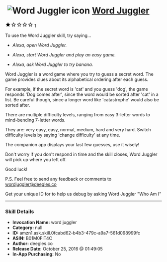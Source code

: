 # &nbsp;<img src="skill_icon" alt="Word Juggler icon" width="36"> [Word Juggler](http://alexa.amazon.com/#skills/amzn1.ask.skill.0fcabd62-b4b3-479c-a9a7-561d098999fc)
![1 stars](../../images/ic_star_black_18dp_1x.png)![1 stars](../../images/ic_star_border_black_18dp_1x.png)![1 stars](../../images/ic_star_border_black_18dp_1x.png)![1 stars](../../images/ic_star_border_black_18dp_1x.png)![1 stars](../../images/ic_star_border_black_18dp_1x.png) 1

To use the Word Juggler skill, try saying...

* *Alexa, open Word Juggler.*

* *Alexa, start Word Juggler and play an easy game.*

* *Alexa, ask Word Juggler to try banana.*

Word Juggler is a word game where you try to guess a secret word. The game provides clues about its alphabetical ordering after each guess.

For example, if the secret word is 'cat' and you guess 'dog', the game responds 'Dog comes after', since the word would be sorted after 'cat' in a list. Be careful though, since a longer word like 'catastrophe' would also be sorted after.

There are multiple difficulty levels, ranging from easy 3-letter words to mind-bending 7-letter words.

They are: very easy, easy, normal, medium, hard and very hard. Switch difficulty levels by saying 'change difficulty' at any time.

The companion app displays your last few guesses, use it wisely!

Don't worry if you don't respond in time and the skill closes, Word Juggler will pick up where you left off. 

Good luck!

P.S. Feel free to send any feedback or comments to wordjuggler@deegles.co 

Get your unique ID for to help us debug by asking Word Juggler "Who Am I"

***

### Skill Details

* **Invocation Name:** word juggler
* **Category:** null
* **ID:** amzn1.ask.skill.0fcabd62-b4b3-479c-a9a7-561d098999fc
* **ASIN:** B01M0FIT4C
* **Author:** deegles.co
* **Release Date:** October 25, 2016 @ 01:49:05
* **In-App Purchasing:** No
